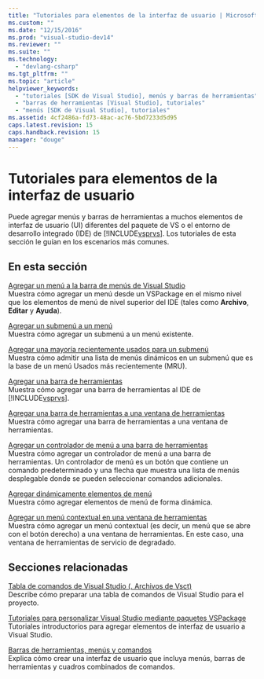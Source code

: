 ```yaml
---
title: "Tutoriales para elementos de la interfaz de usuario | Microsoft Docs"
ms.custom: ""
ms.date: "12/15/2016"
ms.prod: "visual-studio-dev14"
ms.reviewer: ""
ms.suite: ""
ms.technology: 
  - "devlang-csharp"
ms.tgt_pltfrm: ""
ms.topic: "article"
helpviewer_keywords: 
  - "tutoriales [SDK de Visual Studio], menús y barras de herramientas"
  - "barras de herramientas [Visual Studio], tutoriales"
  - "menús [SDK de Visual Studio], tutoriales"
ms.assetid: 4cf2486a-fd73-48ac-ac76-5bd7233d5d95
caps.latest.revision: 15
caps.handback.revision: 15
manager: "douge"
---
```

# Tutoriales para elementos de la interfaz de usuario
Puede agregar menús y barras de herramientas a muchos elementos de interfaz de usuario \(UI\) diferentes del paquete de VS o el entorno de desarrollo integrado \(IDE\) de [!INCLUDE[vsprvs](../assembler/masm/includes/vsprvs_md.md)]. Los tutoriales de esta sección le guían en los escenarios más comunes.  
  
## En esta sección  
 [Agregar un menú a la barra de menús de Visual Studio](../Topic/Adding%20a%20Menu%20to%20the%20Visual%20Studio%20Menu%20Bar.md)  
 Muestra cómo agregar un menú desde un VSPackage en el mismo nivel que los elementos de menú de nivel superior del IDE \(tales como **Archivo**, **Editar** y **Ayuda**\).  
  
 [Agregar un submenú a un menú](../Topic/Adding%20a%20Submenu%20to%20a%20Menu.md)  
 Muestra cómo agregar un submenú a un menú existente.  
  
 [Agregar una mayoría recientemente usados para un submenú](../Topic/Adding%20a%20Most%20Recently%20Used%20List%20to%20a%20Submenu.md)  
 Muestra cómo admitir una lista de menús dinámicos en un submenú que es la base de un menú Usados más recientemente \(MRU\).  
  
 [Agregar una barra de herramientas](../Topic/Adding%20a%20Toolbar.md)  
 Muestra cómo agregar una barra de herramientas al IDE de [!INCLUDE[vsprvs](../assembler/masm/includes/vsprvs_md.md)].  
  
 [Agregar una barra de herramientas a una ventana de herramientas](../Topic/Adding%20a%20Toolbar%20to%20a%20Tool%20Window.md)  
 Muestra cómo agregar una barra de herramientas a una ventana de herramientas.  
  
 [Agregar un controlador de menú a una barra de herramientas](../Topic/Adding%20a%20Menu%20Controller%20to%20a%20Toolbar.md)  
 Muestra cómo agregar un controlador de menú a una barra de herramientas. Un controlador de menú es un botón que contiene un comando predeterminado y una flecha que muestra una lista de menús desplegable donde se pueden seleccionar comandos adicionales.  
  
 [Agregar dinámicamente elementos de menú](../Topic/Dynamically%20Adding%20Menu%20Items.md)  
 Muestra cómo agregar elementos de menú de forma dinámica.  
  
 [Agregar un menú contextual en una ventana de herramientas](../Topic/Adding%20a%20Shortcut%20Menu%20in%20a%20Tool%20Window.md)  
 Muestra cómo agregar un menú contextual \(es decir, un menú que se abre con el botón derecho\) a una ventana de herramientas. En este caso, una ventana de herramientas de servicio de degradado.  
  
## Secciones relacionadas  
 [Tabla de comandos de Visual Studio \(. Archivos de Vsct\)](../Topic/Visual%20Studio%20Command%20Table%20\(.Vsct\)%20Files.md)  
 Describe cómo preparar una tabla de comandos de Visual Studio para el proyecto.  
  
 [Tutoriales para personalizar Visual Studio mediante paquetes VSPackage](../misc/walkthroughs-for-customizing-visual-studio-by-using-vspackages.md)  
 Tutoriales introductorios para agregar elementos de interfaz de usuario a Visual Studio.  
  
 [Barras de herramientas, menús y comandos](../Topic/Commands,%20Menus,%20and%20Toolbars.md)  
 Explica cómo crear una interfaz de usuario que incluya menús, barras de herramientas y cuadros combinados de comandos.